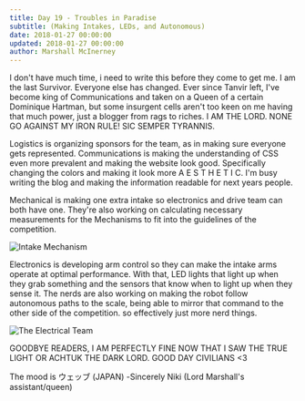 ```yaml
---
title: Day 19 - Troubles in Paradise
subtitle: (Making Intakes, LEDs, and Autonomous)
date: 2018-01-27 00:00:00
updated: 2018-01-27 00:00:00
author: Marshall McInerney
---
```


 I don't have much time, i need to write this before they come to get me. I am the last Survivor. Everyone else has changed. Ever since Tanvir left, I've become king of Communications and taken on a Queen of a certain Dominique Hartman, but some insurgent cells aren't too keen on me having that much power, just a blogger from rags to riches. I AM THE LORD. NONE GO AGAINST MY IRON RULE! SIC SEMPER TYRANNIS.

 Logistics is organizing sponsors for the team, as in making sure everyone gets represented. Communications is making the understanding of CSS even more prevalent and making the website look good. Specifically changing the colors and making it look more A E S T H E T I C. I'm busy writing the blog and making the information readable for next years people.

 Mechanical is making one extra intake so electronics and drive team can both have one. They're also working on calculating necessary measurements for the Mechanisms to fit into the guidelines of the competition.

 ![Intake Mechanism](/images/20180127/intake-mechanism.jpg)

 Electronics is developing arm control so they can make the intake arms operate at optimal performance. With that, LED lights that light up when they grab something and the sensors that know when to light up when they sense it. The nerds are also working on making the robot follow autonomous paths to the scale, being able to mirror that command to the other side of the competition. so effectively just more nerd things.

 ![The Electrical Team](/images/20180127/the-electrical-team.jpg)

 GOODBYE READERS, I AM PERFECTLY FINE NOW THAT I SAW THE TRUE LIGHT OR ACHTUK THE DARK LORD. GOOD DAY CIVILIANS <3

 The mood is ウェッブ (JAPAN) -Sincerely Niki (Lord Marshall's assistant/queen)